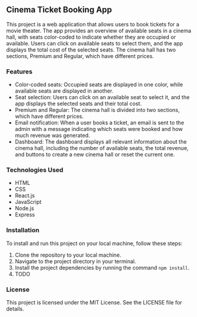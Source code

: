 ## Cinema Ticket Booking App

This project is a web application that allows users to book tickets for a movie theater. The app provides an overview of available seats in a cinema hall, with seats color-coded to indicate whether they are occupied or available. Users can click on available seats to select them, and the app displays the total cost of the selected seats. The cinema hall has two sections, Premium and Regular, which have different prices.

### Features

- Color-coded seats: Occupied seats are displayed in one color, while available seats are displayed in another.
- Seat selection: Users can click on an available seat to select it, and the app displays the selected seats and their total cost.
- Premium and Regular: The cinema hall is divided into two sections, which have different prices.
- Email notification: When a user books a ticket, an email is sent to the admin with a message indicating which seats were booked and how much revenue was generated.
- Dashboard: The dashboard displays all relevant information about the cinema hall, including the number of available seats, the total revenue, and buttons to create a new cinema hall or reset the current one.

### Technologies Used

- HTML
- CSS
- React.js
- JavaScript
- Node.js
- Express

### Installation

To install and run this project on your local machine, follow these steps:

1. Clone the repository to your local machine.
2. Navigate to the project directory in your terminal.
3. Install the project dependencies by running the command `npm install`.
4. TODO

### License

This project is licensed under the MIT License. See the LICENSE file for details.
